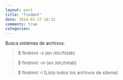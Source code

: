```yaml
---
layout: post
title: "findmnt"
date: 2014-01-27 18:32
comments: true
categories: 
---
```

Busca sistemas de archivos.

>$ findmnt -s (en /etc/fstab)

>$ findmnt -m (en /etc/mtab)

>$ findmnt -l (Lista todos los archivos de sitema)

